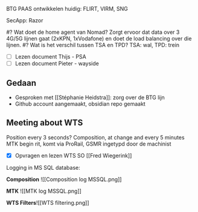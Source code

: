 BTG PAAS ontwikkelen huidig: FLIRT, VIRM, SNG

SecApp: Razor

#? Wat doet de home agent van Nomad? Zorgt ervoor dat data over 3 4G/5G lijnen gaat (2xKPN, 1xVodafone) en doet de load balancing over die lijnen.
#? Wat is het verschil tussen TSA en TPD? TSA: wal, TPD: trein

- [ ] Lezen document Thijs - PSA
- [ ] Lezen document Pieter - wayside

## Gedaan

- Gesproken met [[Stéphanie Heidstra]]: zorg over de BTG lijn
- Github account aangemaakt, obsidian repo gemaakt 

## Meeting about WTS

Position every 3 seconds?
Composition, at change and every 5 minutes
MTK begin rit, komt via ProRail, GSMR ingetypd door de machinist

- [x] Opvragen en lezen WTS SO [[Fred Wiegerink]]

Logging in MS SQL database:

**Composition**
![[Composition log MSSQL.png]]

**MTK**
![[MTK log MSSQL.png]]

**WTS Filters**![[WTS filtering.png]]